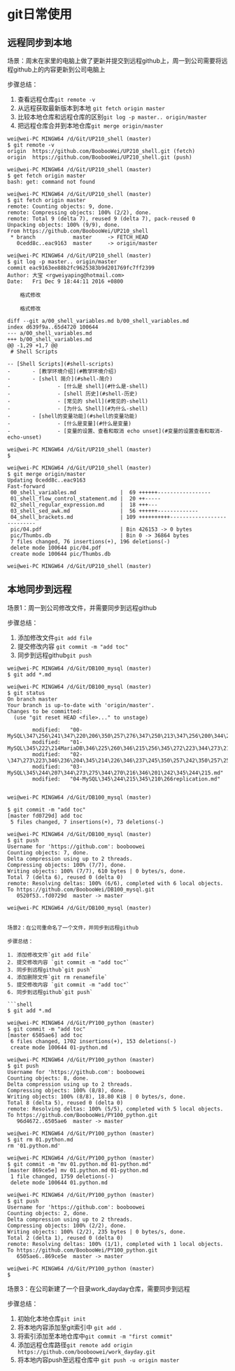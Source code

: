 # git日常使用

## 远程同步到本地 

场景：周末在家里的电脑上做了更新并提交到远程github上，周一到公司需要将远程github上的内容更新到公司电脑上

步骤总结：

1. 查看远程仓库`git remote -v`
2. 从远程获取最新版本到本地 `git fetch origin master`
3. 比较本地仓库和远程仓库的区别`git log -p master.. origin/master`
4. 把远程仓库合并到本地仓库`git merge origin/master`



```shell
wei@wei-PC MINGW64 /d/Git/UP210_shell (master)
$ git remote -v
origin  https://github.com/BoobooWei/UP210_shell.git (fetch)
origin  https://github.com/BoobooWei/UP210_shell.git (push)

wei@wei-PC MINGW64 /d/Git/UP210_shell (master)
$ get fetch origin master
bash: get: command not found

wei@wei-PC MINGW64 /d/Git/UP210_shell (master)
$ git fetch origin master
remote: Counting objects: 9, done.
remote: Compressing objects: 100% (2/2), done.
remote: Total 9 (delta 7), reused 9 (delta 7), pack-reused 0
Unpacking objects: 100% (9/9), done.
From https://github.com/BoobooWei/UP210_shell
 * branch            master     -> FETCH_HEAD
   0cedd8c..eac9163  master     -> origin/master

wei@wei-PC MINGW64 /d/Git/UP210_shell (master)
$ git log -p master.. origin/master
commit eac9163ee88b2fc9625383b9d201769fc7ff2399
Author: 大宝 <rgweiyaping@hotmail.com>
Date:   Fri Dec 9 18:44:11 2016 +0800

    格式修改

    格式修改

diff --git a/00_shell_variables.md b/00_shell_variables.md
index d639f9a..65d4720 100644
--- a/00_shell_variables.md
+++ b/00_shell_variables.md
@@ -1,29 +1,7 @@
 # Shell Scripts

-- [Shell Scripts](#shell-scripts)
-       - [教学环境介绍](#教学环境介绍)
-       - [shell 简介](#shell-简介)
-               - [什么是 shell](#什么是-shell)
-               - [shell 历史](#shell-历史)
-               - [常见的 shell](#常见的-shell)
-               - [为什么 Shell](#为什么-shell)
-       - [shell的变量功能](#shell的变量功能)
-               - [什么是变量](#什么是变量)
-               - [变量的设置、查看和取消 echo unset](#变量的设置查看和取消-echo-unset)

wei@wei-PC MINGW64 /d/Git/UP210_shell (master)
$

wei@wei-PC MINGW64 /d/Git/UP210_shell (master)
$ git merge origin/master
Updating 0cedd8c..eac9163
Fast-forward
 00_shell_variables.md              |  69 ++++++-----------------
 01_shell_flow_control_statement.md |  20 ++-----
 02_shell_regular_expression.md     |  18 +++---
 03_shell_sed_awk.md                |  56 ++++++-------------
 04_shell_brackets.md               | 109 ++++++++++---------------------------
 pic/04.pdf                         | Bin 426153 -> 0 bytes
 pic/Thumbs.db                      | Bin 0 -> 36864 bytes
 7 files changed, 76 insertions(+), 196 deletions(-)
 delete mode 100644 pic/04.pdf
 create mode 100644 pic/Thumbs.db

wei@wei-PC MINGW64 /d/Git/UP210_shell (master)
```

## 本地同步到远程

场景1：周一到公司修改文件，并需要同步到远程github

步骤总结：

1. 添加修改文件`git add file`
2. 提交修改内容 `git commit -m "add toc"`
3. 同步到远程github`git push`

```shell
wei@wei-PC MINGW64 /d/Git/DB100_mysql (master)
$ git add *.md

wei@wei-PC MINGW64 /d/Git/DB100_mysql (master)
$ git status
On branch master
Your branch is up-to-date with 'origin/master'.
Changes to be committed:
  (use "git reset HEAD <file>..." to unstage)

        modified:   "00-MySQL\347\256\241\347\220\206\350\257\276\347\250\213\347\256\200\344\273\213.md"
        modified:   "01-MySQL\345\222\214MariaDB\346\225\260\346\215\256\345\272\223\344\273\213\347\273\215.md"
        modified:   "02-\347\273\223\346\236\204\345\214\226\346\237\245\350\257\242\350\257\255\350\250\200SQL\344\273\213\347\273\215\345\222\214\345\237\272\346\234\254\346\223\215\344\275\234.md"
        modified:   "03-MySQL\345\244\207\344\273\275\344\270\216\346\201\242\345\244\215.md"
        modified:   "04-MySQL\345\244\215\345\210\266replication.md"


wei@wei-PC MINGW64 /d/Git/DB100_mysql (master)

$ git commit -m "add toc"
[master fd0729d] add toc
 5 files changed, 7 insertions(+), 73 deletions(-)

wei@wei-PC MINGW64 /d/Git/DB100_mysql (master)
$ git push
Username for 'https://github.com': booboowei
Counting objects: 7, done.
Delta compression using up to 2 threads.
Compressing objects: 100% (7/7), done.
Writing objects: 100% (7/7), 610 bytes | 0 bytes/s, done.
Total 7 (delta 6), reused 0 (delta 0)
remote: Resolving deltas: 100% (6/6), completed with 6 local objects.
To https://github.com/BoobooWei/DB100_mysql.git
   0520f53..fd0729d  master -> master

wei@wei-PC MINGW64 /d/Git/DB100_mysql (master)


场景2：在公司重命名了一个文件，并同步到远程github

步骤总结：

1. 添加修改文件`git add file`
2. 提交修改内容 `git commit -m "add toc"`
3. 同步到远程github`git push`
4. 添加删除文件`git rm renamefile`
5. 提交修改内容 `git commit -m "add toc"`
6. 同步到远程github`git push`

```shell
$ git add *.md

wei@wei-PC MINGW64 /d/Git/PY100_python (master)
$ git commit -m "add toc"
[master 6505ae6] add toc
 6 files changed, 1702 insertions(+), 153 deletions(-)
 create mode 100644 01-python.md

wei@wei-PC MINGW64 /d/Git/PY100_python (master)
$ git push
Username for 'https://github.com': booboowei
Counting objects: 8, done.
Delta compression using up to 2 threads.
Compressing objects: 100% (8/8), done.
Writing objects: 100% (8/8), 18.80 KiB | 0 bytes/s, done.
Total 8 (delta 5), reused 0 (delta 0)
remote: Resolving deltas: 100% (5/5), completed with 5 local objects.
To https://github.com/BoobooWei/PY100_python.git
   96d4672..6505ae6  master -> master

wei@wei-PC MINGW64 /d/Git/PY100_python (master)
$ git rm 01.python.md
rm '01.python.md'

wei@wei-PC MINGW64 /d/Git/PY100_python (master)
$ git commit -m "mv 01.python.md 01-python.md"
[master 869ce5e] mv 01.python.md 01-python.md
 1 file changed, 1759 deletions(-)
 delete mode 100644 01.python.md

wei@wei-PC MINGW64 /d/Git/PY100_python (master)
$ git push
Username for 'https://github.com': booboowei
Counting objects: 2, done.
Delta compression using up to 2 threads.
Compressing objects: 100% (2/2), done.
Writing objects: 100% (2/2), 235 bytes | 0 bytes/s, done.
Total 2 (delta 1), reused 0 (delta 0)
remote: Resolving deltas: 100% (1/1), completed with 1 local objects.
To https://github.com/BoobooWei/PY100_python.git
   6505ae6..869ce5e  master -> master

wei@wei-PC MINGW64 /d/Git/PY100_python (master)
$
```

场景3：在公司新建了一个目录work_dayday仓库，需要同步到远程

步骤总结：

1. 初始化本地仓库`git init`
2. 将本地内容添加至git索引中 `git add .`
3. 将索引添加至本地仓库中`git commit -m "first commit"`
4. 添加远程仓库路径`git remote add origin https://github.com/booboowei/work_dayday.git`
5. 将本地内容push至远程仓库中 `git push -u origin master`
